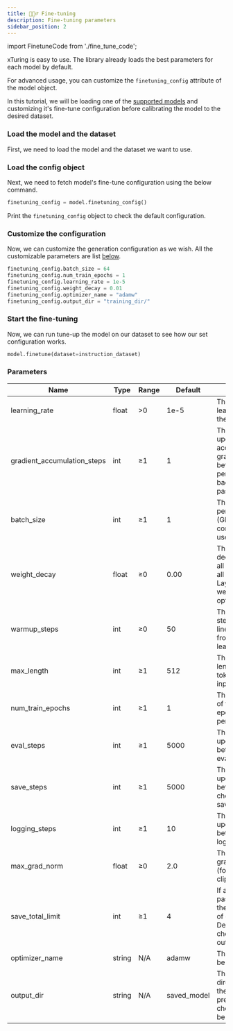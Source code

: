 ```yaml
---
title: 🏋🏻‍♂️ Fine-tuning
description: Fine-tuning parameters
sidebar_position: 2
---
```


import FinetuneCode from './fine_tune_code';

<!-- # Fine-tuning configuration -->

xTuring is easy to use. The library already loads the best parameters for each model by default.

For advanced usage, you can customize the `finetuning_config` attribute of the model object.

In this tutorial, we will be loading one of the [supported models](/overview/supported_models) and customizing it's fine-tune configuration before calibrating the model to the desired dataset.

### Load the model and the dataset
First, we need to load the model and the dataset we want to use. 

<FinetuneCode />


### Load the config object

Next, we need to fetch model's fine-tune configuration using the below command.

```python
finetuning_config = model.finetuning_config()
```

Print the `finetuning_config` object to check the default configuration.

### Customize the configuration
Now, we can customize the generation configuration as we wish. All the customizable parameters are list [below](#parameters). 

```python
finetuning_config.batch_size = 64
finetuning_config.num_train_epochs = 1
finetuning_config.learning_rate = 1e-5
finetuning_config.weight_decay = 0.01
finetuning_config.optimizer_name = "adamw"
finetuning_config.output_dir = "training_dir/"
```
### Start the fine-tuning
Now, we can run tune-up the model on our dataset to see how our set configuration works.

```python
model.finetune(dataset=instruction_dataset)
```

### Parameters

<!-- - `learning_rate`: the initial learning rate for the optimizer.
- `gradient_accumulation_steps`: number of updates steps to accumulate the gradients for, before performing a backward/update pass.
- `batch_size`: the batch size per device (GPU/TPU core/CPU…) used for training.
- `weight_decay`: the weight decay to apply to all layers except all bias and LayerNorm weights in the optimizer.
- `warmup_steps`: number of steps used for a linear warmup from 0 to learning_rate.
- `eval_steps`: number of update steps between two evaluations
- `save_steps`: number of updates steps before two checkpoint saves
- `max_length`: the maximum length when tokenizing the inputs.
- `num_train_epochs`: total number of training epochs to perform
- `logging_steps`: number of update steps between two logs
- `max_grad_norm`: maximum gradient norm (for gradient clipping)
- `save_total_limit`: if a value is passed, will limit the total amount of checkpoints. Deletes the older checkpoints in output_dir.
- `optimizer_name`: optimizer that will be used
- `output_dir`: the output directory where the model predictions and checkpoints will be written. -->

| Name | Type | Range | Default | Desription |
| ---  | ---  | ----- | ------- | ---------- |
| learning_rate | float | >0 | 1e-5 | The initial learning rate for the optimizer. |
| gradient_accumulation_steps | int | ≥1 | 1 | The number of updates steps to accumulate the gradients for, before performing a backward/update pass. |
| batch_size | int | ≥1 | 1 | The batch size per device (GPU/TPU core/CPU…) used for training. |
| weight_decay | float | ≥0 | 0.00 | The weight decay to apply to all layers except all bias and LayerNorm weights in the optimizer. |
| warmup_steps | int | ≥0 | 50 | The number of steps used for a linear warmup from 0 to learning_rate. |
| max_length | int | ≥1 | 512 | The maximum length when tokenizing the inputs. |
| num_train_epochs | int | ≥1 | 1 | The total number of training epochs to perform. |
| eval_steps | int | ≥1 | 5000 | The number of update steps between two evaluations. |
| save_steps | int | ≥1 | 5000 | The number of update steps before two checkpoint saves. |
| logging_steps | int | ≥1 | 10 | The number of update steps between two logs. |
| max_grad_norm | float | ≥0 | 2.0 | The maximum gradient norm (for gradient clipping). |
| save_total_limit | int | ≥1 | 4 | If a value is passed, will limit the total amount of checkpoints. Deletes the older checkpoints in output_dir. |
| optimizer_name | string | N/A | adamw | The optimizer to be used. |
| output_dir | string | N/A | saved_model | The output directory where the model predictions and checkpoints will be written. |



<!-- learning_rate: 1e-5
gradient_accumulation_steps: 1
batch_size: 1
weight_decay: 0.00
warmup_steps: 50
eval_steps: 5000
save_steps: 5000
max_length: 512
num_train_epochs: 1
logging_steps: 10
max_grad_norm: 2.0
save_total_limit: 4
optimizer_name: adamw
output_dir: saved_model -->

